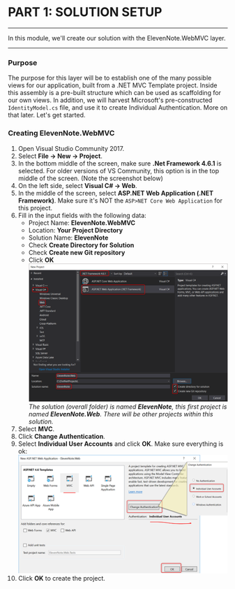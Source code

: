 # PART 1: SOLUTION SETUP
---
In this module, we'll create our solution with the ElevenNote.WebMVC layer.

<hr />

### Purpose
The purpose for this layer will be to establish one of the many possible views for our application, built from a .NET MVC Template project. Inside this assembly is a pre-built structure which can be used as scaffolding for our own views. In addition, we will harvest Microsoft's pre-constructed `IdentityModel.cs` file, and use it to create Individual Authentication. More on that later. Let's get started.

### Creating ElevenNote.WebMVC
1.  Open Visual Studio Community 2017.
2.  Select **File -> New -> Project**.
3.  In the bottom middle of the screen, make sure **.Net Framework 4.6.1** is selected. For older versions of VS Community, this option is in the top middle of the screen. (Note the screenshot below)
4.  On the left side, select **Visual C# -> Web**.
5.  In the middle of the screen, select **ASP.NET Web Application (.NET Framework)**. Make sure it's NOT the `ASP>NET Core Web Application` for this project. 
6.  Fill in the input fields with the following data:
    - Project Name: **ElevenNote.WebMVC**
    - Location: **Your Project Directory** 
    - Solution Name: **ElevenNote**
    - Check **Create Directory for Solution**
    - Check **Create new Git repository**
    - Click **OK**
    ![New Project](../assets/1.0-A.png)
*The solution (overall folder) is named **_ElevenNote_**, this first project is named **_ElevenNote.Web_**. There will be other projects within this solution.*
7. Select **MVC**.
8. Click **Change Authentication**.
9. Select **Individual User Accounts** and click **OK**.
Make sure everything is ok:
![MVC Settings](../assets/1.0-B.png)
10. Click **OK** to create the project.
